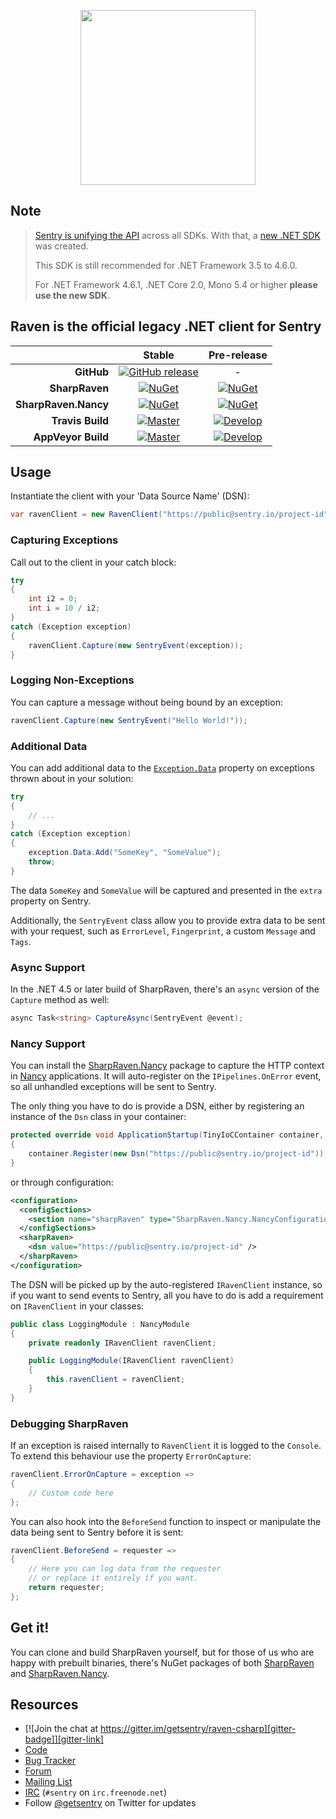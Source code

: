 <p align="center">
  <a href="https://sentry.io" target="_blank" align="center">
    <img src="https://sentry-brand.storage.googleapis.com/sentry-logo-black.png" width="280">
  </a>
  <br />
</p>

## Note

> [Sentry is unifying the API](https://blog.sentry.io/2018/09/19/new-sdks-unified-python-javascript-dotnet-rust) across all SDKs. With that, a [new .NET SDK](https://github.com/getsentry/sentry-dotnet) was created.
>
> This SDK is still recommended for .NET Framework 3.5 to 4.6.0.
>
> For .NET Framework 4.6.1, .NET Core 2.0, Mono 5.4 or higher **please use the new SDK**.


## Raven is the official legacy .NET client for Sentry

|                      |             Stable             |      Pre-release     |
| -------------------: | :----------------------------: | :------------------: |
|           **GitHub** |    [![GitHub release][1]][2]   |           -          |
|       **SharpRaven** |       [![NuGet][3]][4]         |   [![NuGet][5]][4]   |
| **SharpRaven.Nancy** |       [![NuGet][6]][7]         |   [![NuGet][8]][7]   |
|     **Travis Build** |      [![Master][12]][14]       | [![Develop][13]][14] |
|   **AppVeyor Build** |      [![Master][9]][10]        | [![Develop][15]][10] |

## Usage
Instantiate the client with your 'Data Source Name' (DSN):

```csharp
var ravenClient = new RavenClient("https://public@sentry.io/project-id");
```

### Capturing Exceptions
Call out to the client in your catch block:

```csharp
try
{
    int i2 = 0;
    int i = 10 / i2;
}
catch (Exception exception)
{
    ravenClient.Capture(new SentryEvent(exception));
}
```

### Logging Non-Exceptions
You can capture a message without being bound by an exception:

```csharp
ravenClient.Capture(new SentryEvent("Hello World!"));
```

### Additional Data
You can add additional data to the [`Exception.Data`][ex] property on
exceptions thrown about in your solution:

```csharp
try
{
    // ...    
}
catch (Exception exception)
{
    exception.Data.Add("SomeKey", "SomeValue");
    throw;
}
```

The data `SomeKey` and `SomeValue` will be captured and presented in the `extra`
property on Sentry.

Additionally, the `SentryEvent` class allow you to provide extra data to be
sent with your request, such as `ErrorLevel`, `Fingerprint`, a custom `Message`
and `Tags`.

### Async Support
In the .NET 4.5 or later build of SharpRaven, there's an `async` version of the `Capture`
method as well:

```csharp
async Task<string> CaptureAsync(SentryEvent @event);
```

### Nancy Support
You can install the
[SharpRaven.Nancy][nuget-nancy] package to capture the HTTP context in
[Nancy][nancy] applications. It will auto-register on the `IPipelines.OnError`
event, so all unhandled exceptions will be sent to Sentry.

The only thing you have to do is provide a DSN, either by registering an
instance of the `Dsn` class in your container:

```csharp
protected override void ApplicationStartup(TinyIoCContainer container, IPipelines pipelines)
{
    container.Register(new Dsn("https://public@sentry.io/project-id"));
}
```

or through configuration:

```xml
<configuration>
  <configSections>
    <section name="sharpRaven" type="SharpRaven.Nancy.NancyConfiguration, SharpRaven.Nancy" />
  </configSections>
  <sharpRaven>
    <dsn value="https://public@sentry.io/project-id" />
  </sharpRaven>
</configuration>
```

The DSN will be picked up by the auto-registered `IRavenClient` instance, so if
you want to send events to Sentry, all you have to do is add a requirement on
`IRavenClient` in your classes:

```csharp
public class LoggingModule : NancyModule
{
    private readonly IRavenClient ravenClient;

    public LoggingModule(IRavenClient ravenClient)
    {
        this.ravenClient = ravenClient;
    }
}
````

### Debugging SharpRaven
If an exception is raised internally to `RavenClient` it is logged to the
`Console`. To extend this behaviour use the property `ErrorOnCapture`:

```csharp
ravenClient.ErrorOnCapture = exception =>
{
    // Custom code here
};
````

You can also hook into the `BeforeSend` function to inspect or manipulate the
data being sent to Sentry before it is sent:

```csharp
ravenClient.BeforeSend = requester =>
{
    // Here you can log data from the requester
    // or replace it entirely if you want.
    return requester;
};
```


## Get it!
You can clone and build SharpRaven yourself, but for those of us who are happy
with prebuilt binaries, there's NuGet packages of both
[SharpRaven][nuget] and
[SharpRaven.Nancy][nuget-nancy].

## Resources
* [![Join the chat at https://gitter.im/getsentry/raven-csharp][gitter-badge]][gitter-link]
* [Code][github]
* [Bug Tracker](https://github.com/getsentry/raven-csharp/issues)
* [Forum][forum]
* [Mailing List][mail]
* [IRC][irc] (`#sentry` on `irc.freenode.net`)
* Follow [@getsentry](https://twitter.com/getsentry) on Twitter for updates

 [1]: https://img.shields.io/github/release/getsentry/raven-csharp.svg
 [2]: https://github.com/getsentry/raven-csharp/releases/latest
 [3]: https://img.shields.io/nuget/v/SharpRaven.svg
 [4]: https://www.nuget.org/packages/SharpRaven
 [5]: https://img.shields.io/nuget/vpre/SharpRaven.svg
 [6]: https://img.shields.io/nuget/v/SharpRaven.Nancy.svg
 [7]: https://www.nuget.org/packages/SharpRaven.Nancy
 [8]: https://img.shields.io/nuget/vpre/SharpRaven.Nancy.svg
 [9]: https://img.shields.io/appveyor/ci/sentry/raven-csharp/master.svg
[10]: https://ci.appveyor.com/project/sentry/raven-csharp
[12]: https://travis-ci.org/getsentry/raven-csharp.svg?branch=master
[13]: https://travis-ci.org/getsentry/raven-csharp.svg?branch=develop
[14]: https://travis-ci.org/getsentry/raven-csharp
[15]: https://img.shields.io/appveyor/ci/sentry/raven-csharp/develop.svg
[ex]: https://msdn.microsoft.com/en-us/library/system.exception.data.aspx
[gitter-badge]: https://badges.gitter.im/Join%20Chat.svg
[gitter-link]: https://gitter.im/getsentry/raven-csharp?utm_source=badge&utm_medium=badge&utm_campaign=pr-badge&utm_content=badge
[github]: https://github.com/getsentry/raven-csharp/tree/develop/src
[mail]: https://groups.google.com/group/getsentry
[forum]: https://forum.sentry.io/c/sdks
[irc]: irc://irc.freenode.net/sentry
[nuget]: https://www.nuget.org/packages/SharpRaven
[nuget-nancy]: https://www.nuget.org/packages/SharpRaven.Nancy
[nancy]: http://nancyfx.org/
